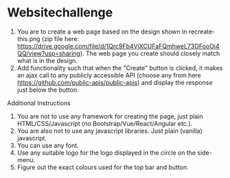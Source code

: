 # Websitechallenge
1. You are to create a web page based on the design shown in recreate-this.png (zip file here: https://drive.google.com/file/d/1Qrc9Fb4VjXCUFaFQmhweL73OFooOi4QQ/view?usp=sharing). The web page you create should closely match what is in the design.
2. Add functionality such that when the "Create" button is clicked, it makes an ajax call to any publicly accessible API (choose any from here https://github.com/public-apis/public-apis) and display the response just below the button.

Additional Instructions
1. You are not to use any framework for creating the page, just plain HTML/CSS/Javascript (no Bootstrap/Vue/React/Angular etc.).
2. You are also not to use any javascript libraries. Just plain (vanilla) javascript.
3. You can use any font.
4. Use any suitable logo for the logo displayed in the circle on the side-menu.
5. Figure out the exact colours used for the top bar and button.
